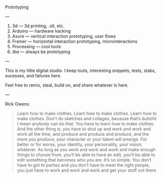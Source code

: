 Prototyping

—

1. 3d — 3d printing, .stl, etc.
2. Arduino — hardware hacking
3. Axure — vertical interaction prototyping, user flows
4. Framer — horizontal interaction prototyping, microinteractions
5. Processing — cool tools
6. *tba* — always be prototyping

—

This is my little digital studio. I keep tools, interesting snippets, tests, stabs, sucesses, and failures here. 

Feel free to remix, steal, build on, and share whatever is here.

—

Rick Owens:

> Learn how to make clothes. Learn how to make clothes. Learn how to make clothes. Don’t do sketches and collages, because that’s bullshit I mean anybody can do that. You have to learn how to make clothes. And the other thing is, you have to shut up and work and work and work all the time, and produce and produce and produce, and the more you produce, your character or your talent will emerge. For better or for worse, your identity, your personality, your vision, whatever. As long as you work and work and work and make enough things to choose from, you’ll be able to have an edit, you’ll be able to edit something that becomes who you are. It’s so simple. You don’t have to got to parties and you don’t have to meet the right people, you just have to work and work and work and get your stuff out there.
